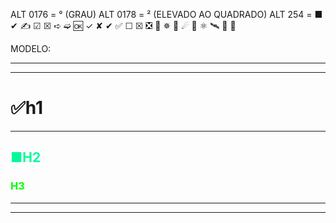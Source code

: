 ALT 0176 = ° (GRAU)
ALT 0178  = ² (ELEVADO AO QUADRADO)
ALT 254 = ■ 
✔
✍
☑
☒
➪
➫
🆗
✓
✘
✔
✅
☐
☒
❎
💫
✵
🌚
☄
🌝
⚛
🛰
🚀
🔭

MODELO:

----
----
# ✅h1
---
## <span style="color:#00FA9A">■H2</span>
### <span style="color: #00FF00">H3</span> 
----
----
